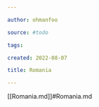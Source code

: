 ```yaml
---

author: ohmanfoo

source: #todo

tags: 

created: 2022-08-07

title: Romania

---
```

[[Romania.md]]#Romania.md